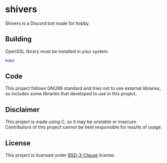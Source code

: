 # shivers
Shivers is a Discord bot made for hobby.

## Building
OpenSSL library must be installed in your system.

```sh
make
```

## Code
This project follows GNU99 standard and tries not to use external libraries, so includes some libraries that developed to use in this project.

## Disclaimer
This project is made using C, so it may be unstable or insecure. Contributors of this project cannot be held responsible for results of usage.

## License
This project is licensed under [BSD-3-Clause](./LICENSE) license.

